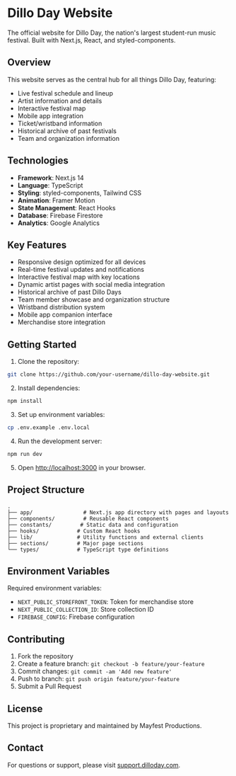 # Dillo Day Website

The official website for Dillo Day, the nation's largest student-run music festival. Built with Next.js, React, and styled-components.

## Overview

This website serves as the central hub for all things Dillo Day, featuring:

- Live festival schedule and lineup
- Artist information and details
- Interactive festival map
- Mobile app integration
- Ticket/wristband information
- Historical archive of past festivals
- Team and organization information

## Technologies

- **Framework**: Next.js 14
- **Language**: TypeScript
- **Styling**: styled-components, Tailwind CSS
- **Animation**: Framer Motion
- **State Management**: React Hooks
- **Database**: Firebase Firestore
- **Analytics**: Google Analytics

## Key Features

- Responsive design optimized for all devices
- Real-time festival updates and notifications
- Interactive festival map with key locations
- Dynamic artist pages with social media integration
- Historical archive of past Dillo Days
- Team member showcase and organization structure
- Wristband distribution system
- Mobile app companion interface
- Merchandise store integration

## Getting Started

1. Clone the repository:

```bash
git clone https://github.com/your-username/dillo-day-website.git
```

2. Install dependencies:

```bash
npm install
```

3. Set up environment variables:

```bash
cp .env.example .env.local
```

4. Run the development server:

```bash
npm run dev
```

5. Open [http://localhost:3000](http://localhost:3000) in your browser.

## Project Structure

```
.
├── app/                # Next.js app directory with pages and layouts
├── components/         # Reusable React components
├── constants/         # Static data and configuration
├── hooks/            # Custom React hooks
├── lib/              # Utility functions and external clients
├── sections/         # Major page sections
└── types/            # TypeScript type definitions
```

## Environment Variables

Required environment variables:

- `NEXT_PUBLIC_STOREFRONT_TOKEN`: Token for merchandise store
- `NEXT_PUBLIC_COLLECTION_ID`: Store collection ID
- `FIREBASE_CONFIG`: Firebase configuration

## Contributing

1. Fork the repository
2. Create a feature branch: `git checkout -b feature/your-feature`
3. Commit changes: `git commit -am 'Add new feature'`
4. Push to branch: `git push origin feature/your-feature`
5. Submit a Pull Request

## License

This project is proprietary and maintained by Mayfest Productions.

## Contact

For questions or support, please visit [support.dilloday.com](https://support.dilloday.com).
